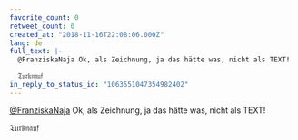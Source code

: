 ```yaml
---
favorite_count: 0
retweet_count: 0
created_at: "2018-11-16T22:08:06.000Z"
lang: de
full_text: |-
  @FranziskaNaja Ok, als Zeichnung, ja das hätte was, nicht als TEXT! 

  𝔗𝔲𝔯𝔨𝔫𝔞𝔲𝔣
in_reply_to_status_id: "1063551047354982402"
---
```


[@FranziskaNaja](https://twitter.com/FranziskaNaja) Ok, als Zeichnung, ja das
hätte was, nicht als TEXT!

𝔗𝔲𝔯𝔨𝔫𝔞𝔲𝔣
